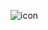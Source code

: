 ![icon](https://github.com/MoutonDemocrate/CHECK-IT-UP-/assets/85873312/b562cd21-1441-4c92-af1e-c2347c8bca08)
